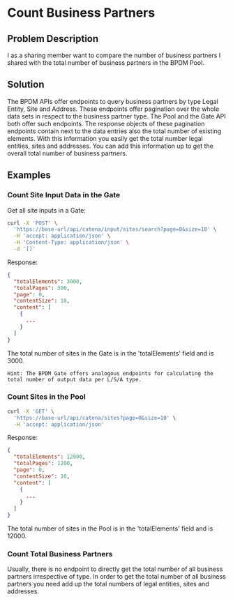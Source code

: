 # Count Business Partners

## Problem Description

I as a sharing member want to compare the number of business partners I shared with the total number of business partners in the BPDM Pool.

## Solution

The BPDM APIs offer endpoints to query business partners by type Legal Entity, Site and Address.
These endpoints offer pagination over the whole data sets in respect to the business partner type.
The Pool and the Gate API both offer such endpoints.
The response objects of these pagination endpoints contain next to the data entries also the total number of existing elements.
With this information you easily get the total number legal entities, sites and addresses.
You can add this information up to get the overall total number of business partners.

## Examples

### Count Site Input Data in the Gate

Get all site inputs in a Gate:

```bash
curl -X 'POST' \
  'https://base-url/api/catena/input/sites/search?page=0&size=10' \
  -H 'accept: application/json' \
  -H 'Content-Type: application/json' \
  -d '[]'
```

Response:

```json
{
  "totalElements": 3000,
  "totalPages": 300,
  "page": 0,
  "contentSize": 10,
  "content": [
    {
      ...
    }
  ]
}
```

The total number of sites in the Gate is in the 'totalElements' field and is 3000.

`Hint: The BPDM Gate offers analogous endpoints for calculating the total number of output data per L/S/A type.`

### Count Sites in the Pool

```bash
curl -X 'GET' \
  'https://base-url/api/catena/sites?page=0&size=10' \
  -H 'accept: application/json'
```

Response:

```json
{
  "totalElements": 12000,
  "totalPages": 1200,
  "page": 0,
  "contentSize": 10,
  "content": [
    {
      ...
    }
  ]
}
```

The total number of sites in the Pool is in the 'totalElements' field and is 12000.

### Count Total Business Partners

Usually, there is no endpoint to directly get the total number of all business partners irrespective of type.
In order to get the total number of all business partners you need add up the total numbers of legal entities, sites and addresses.




